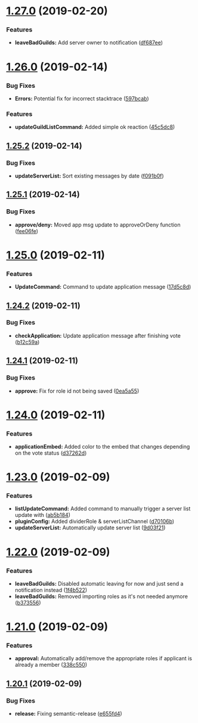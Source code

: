 # [1.27.0](https://github.com/DiscordHotline/application-plugin/compare/v1.26.0...v1.27.0) (2019-02-20)


### Features

* **leaveBadGuilds:** Add server owner to notification ([df687ee](https://github.com/DiscordHotline/application-plugin/commit/df687ee))

# [1.26.0](https://github.com/DiscordHotline/application-plugin/compare/v1.25.2...v1.26.0) (2019-02-14)


### Bug Fixes

* **Errors:** Potential fix for incorrect stacktrace ([597bcab](https://github.com/DiscordHotline/application-plugin/commit/597bcab))


### Features

* **updateGuildListCommand:** Added simple ok reaction ([45c5dc8](https://github.com/DiscordHotline/application-plugin/commit/45c5dc8))

## [1.25.2](https://github.com/DiscordHotline/application-plugin/compare/v1.25.1...v1.25.2) (2019-02-14)


### Bug Fixes

* **updateServerList:** Sort existing messages by date ([f091b0f](https://github.com/DiscordHotline/application-plugin/commit/f091b0f))

## [1.25.1](https://github.com/DiscordHotline/application-plugin/compare/v1.25.0...v1.25.1) (2019-02-14)


### Bug Fixes

* **approve/deny:** Moved app msg update to approveOrDeny function ([fee06fe](https://github.com/DiscordHotline/application-plugin/commit/fee06fe))

# [1.25.0](https://github.com/DiscordHotline/application-plugin/compare/v1.24.2...v1.25.0) (2019-02-11)


### Features

* **UpdateCommand:** Command to update application message ([17d5c8d](https://github.com/DiscordHotline/application-plugin/commit/17d5c8d))

## [1.24.2](https://github.com/DiscordHotline/application-plugin/compare/v1.24.1...v1.24.2) (2019-02-11)


### Bug Fixes

* **checkApplication:** Update application message after finishing vote ([b12c59a](https://github.com/DiscordHotline/application-plugin/commit/b12c59a))

## [1.24.1](https://github.com/DiscordHotline/application-plugin/compare/v1.24.0...v1.24.1) (2019-02-11)


### Bug Fixes

* **approve:** Fix for role id not being saved ([0ea5a55](https://github.com/DiscordHotline/application-plugin/commit/0ea5a55))

# [1.24.0](https://github.com/DiscordHotline/application-plugin/compare/v1.23.0...v1.24.0) (2019-02-11)


### Features

* **applicationEmbed:** Added color to the embed that changes depending on the vote status ([d37262d](https://github.com/DiscordHotline/application-plugin/commit/d37262d))

# [1.23.0](https://github.com/DiscordHotline/application-plugin/compare/v1.22.0...v1.23.0) (2019-02-09)


### Features

* **listUpdateCommand:** Added command to manually trigger a server list update with ([ab5b184](https://github.com/DiscordHotline/application-plugin/commit/ab5b184))
* **pluginConfig:** Added dividerRole & serverListChannel ([d70106b](https://github.com/DiscordHotline/application-plugin/commit/d70106b))
* **updateServerList:** Automatically update server list ([9d03f21](https://github.com/DiscordHotline/application-plugin/commit/9d03f21))

# [1.22.0](https://github.com/DiscordHotline/application-plugin/compare/v1.21.0...v1.22.0) (2019-02-09)


### Features

* **leaveBadGuilds:** Disabled automatic leaving for now and just send a notification instead ([1f4b522](https://github.com/DiscordHotline/application-plugin/commit/1f4b522))
* **leaveBadGuilds:** Removed importing roles as it's not needed anymore ([b373556](https://github.com/DiscordHotline/application-plugin/commit/b373556))

# [1.21.0](https://github.com/DiscordHotline/application-plugin/compare/v1.20.1...v1.21.0) (2019-02-09)


### Features

* **approval:** Automatically add/remove the appropriate roles if applicant is already a member ([338c550](https://github.com/DiscordHotline/application-plugin/commit/338c550))

## [1.20.1](https://github.com/DiscordHotline/application-plugin/compare/v1.20.0...v1.20.1) (2019-02-09)


### Bug Fixes

* **release:** Fixing semantic-release ([e655fd4](https://github.com/DiscordHotline/application-plugin/commit/e655fd4))
